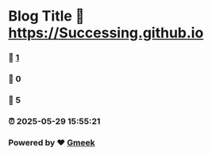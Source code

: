 # Blog Title :link: https://Successing.github.io 
### :page_facing_up: [1](https://Successing.github.io/tag.html) 
### :speech_balloon: 0 
### :hibiscus: 5 
### :alarm_clock: 2025-05-29 15:55:21 
### Powered by :heart: [Gmeek](https://github.com/Meekdai/Gmeek)

